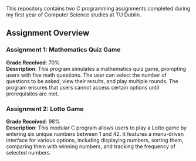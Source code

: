 This repository contains two C programming assignments completed during my first year of Computer Science studies at TU Dublin.

## Assignment Overview

### Assignment 1: Mathematics Quiz Game  
**Grade Received**: 70%  
**Description**: This program simulates a mathematics quiz game, prompting users with five math questions. The user can select the number of questions to be asked, view their results, and play multiple rounds. The program ensures that users cannot access certain options until prerequisites are met.  

### Assignment 2: Lotto Game  
**Grade Received**: 98%  
**Description**: This modular C program allows users to play a Lotto game by entering six unique numbers between 1 and 42. It features a menu-driven interface for various options, including displaying numbers, sorting them, comparing them with winning numbers, and tracking the frequency of selected numbers.